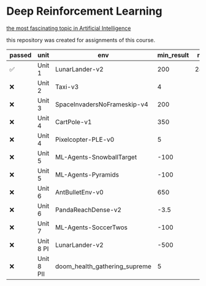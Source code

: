 # Deep Reinforcement Learning
[the most fascinating topic in Artificial Intelligence](https://huggingface.co/deep-rl-course/)

this repository was created for assignments of this course.

| passed | unit | env | min_result | result |
| --------------- | --------------- | --------------- | --------------- | --------------- |
| ✅ | Unit 1 | LunarLander-v2 | 200 | 241.11
| ❌ | Unit 2 | Taxi-v3 | 4 | 
| ❌ | Unit 3 | SpaceInvadersNoFrameskip-v4 | 200 | 
| ❌ | Unit 4 | CartPole-v1 | 350 | 
| ❌ | Unit 4 | Pixelcopter-PLE-v0 | 5 | 
| ❌ | Unit 5 | ML-Agents-SnowballTarget | -100 | 
| ❌ | Unit 5 | ML-Agents-Pyramids | -100 | 
| ❌ | Unit 6 | AntBulletEnv-v0 | 650 | 
| ❌ | Unit 6 | PandaReachDense-v2 | -3.5 | 
| ❌ | Unit 7 | ML-Agents-SoccerTwos | -100 | 
| ❌ | Unit 8 PI | LunarLander-v2 | -500 | 
| ❌ | Unit 8 PII | doom_health_gathering_supreme | 5 | 
